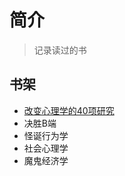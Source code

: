 # 简介
> 记录读过的书
## 书架
- [改变心理学的40项研究](https://github.com/JoJoDU/Book_Notes/issues/1#issue-528108037)
- 决胜B端
- 怪诞行为学
- 社会心理学
- 魔鬼经济学
